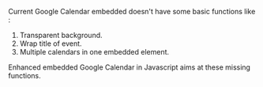 Current Google Calendar embedded doesn't have some basic functions like :

1. Transparent background.
2. Wrap title of event.
3. Multiple calendars in one embedded element.

Enhanced embedded Google Calendar in Javascript aims at these missing functions.